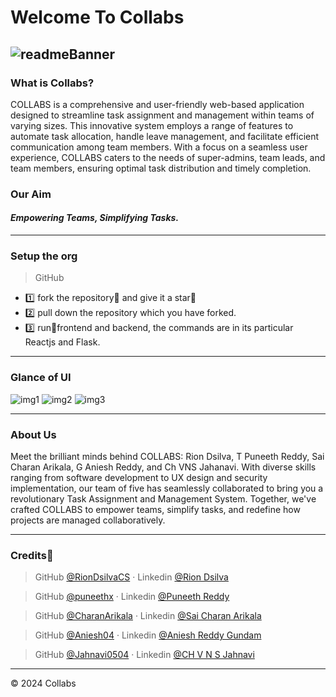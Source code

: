 # Welcome To Collabs
![readmeBanner](https://github.com/puneethx/microsoft-collabs/assets/125672573/90dfc4f5-49fc-4b66-984a-6fcbe4f1a1d1)
----
### What is Collabs?

COLLABS is a comprehensive and user-friendly web-based application designed to streamline task assignment and management within teams of varying sizes. This innovative system employs a range of features to automate task allocation, handle leave management, and facilitate efficient communication among team members. With a focus on a seamless user experience, COLLABS caters to the needs of super-admins, team leads, and team members, ensuring optimal task distribution and timely completion.

### Our Aim

#### ***Empowering Teams, Simplifying Tasks.***

----
### Setup the org

>GitHub

- 1️⃣ fork the repository📗 and give it a star🌟
- 2️⃣ pull down the repository which you have forked.
- 3️⃣ run🏃frontend and backend, the commands are in its particular Reactjs and Flask.

----
### Glance of UI
![img1](imgs/img1.png)
![img2](imgs/img2.png)
![img3](imgs/img3.png)

----
### About Us

Meet the brilliant minds behind COLLABS: Rion Dsilva, T Puneeth Reddy, Sai Charan Arikala, G Aniesh Reddy, and Ch VNS Jahanavi. With diverse skills ranging from software development to UX design and security implementation, our team of five has seamlessly collaborated to bring you a revolutionary Task Assignment and Management System. Together, we've crafted COLLABS to empower teams, simplify tasks, and redefine how projects are managed collaboratively.

----
### Credits💫

>GitHub [@RionDsilvaCS](https://github.com/RionDsilvaCS)  ·  Linkedin [@Rion Dsilva](https://www.linkedin.com/in/rion-dsilva-043464229/)


>GitHub [@puneethx](https://github.com/puneethx)        ·  Linkedin [@Puneeth Reddy](https://www.linkedin.com/in/puneeth-reddy-75069824b/)


>GitHub [@CharanArikala](https://github.com/CharanArikala)        ·  Linkedin [@Sai Charan Arikala](https://www.linkedin.com/in/sai-charan-arikala-b73178219/)


>GitHub [@Aniesh04](https://github.com/Aniesh04)        ·  Linkedin [@Aniesh Reddy Gundam](https://www.linkedin.com/in/aniesh-reddy-gundam-016365232/)

>GitHub [@Jahnavi0504](https://github.com/Jahnavi0504)        ·  Linkedin [@CH V N S Jahnavi](https://www.linkedin.com/in/ch-v-n-s-jahnavi-51a8ab259/)

---
© 2024 Collabs
